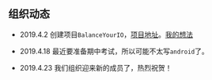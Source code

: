 ## 组织动态

- 2019.4.2 创建项目`BalanceYourIO`，[项目地址](https://github.com/TropicalTeamYard/BalanceYourIO)。[我的想法](https://github.com/TropicalTeamYard/tty.document/IDEA.md)

- 2019.4.18 最近要准备期中考试，所以可能不太写`android`了。

- 2019.4.23 我们组织迎来新的成员了，热烈祝贺！